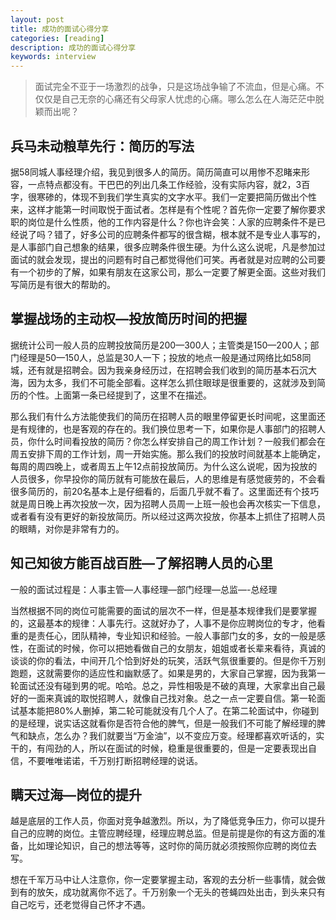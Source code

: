 ```yaml
---
layout: post
title: 成功的面试心得分享
categories: [reading]
description: 成功的面试心得分享
keywords: interview
---
```


> 面试完全不亚于一场激烈的战争，只是这场战争输了不流血，但是心痛。不仅仅是自己无奈的心痛还有父母家人忧虑的心痛。哪么怎么在人海茫茫中脱颖而出呢？

## 兵马未动粮草先行：简历的写法

据58同城人事经理介绍，我见到很多人的简历。简历简直可以用惨不忍睹来形容，一点特点都没有。干巴巴的列出几条工作经验，没有实际内容，就2，3百字，很寒碜的，体现不到我们学生真实的文字水平。我们一定要把简历做出个性来，这样才能第一时间取悦于面试者。怎样是有个性呢？首先你一定要了解你要求职的岗位是什么性质，他的工作内容是什么？你也许会笑：人家的应聘条件不是已经说了吗？错了，好多公司的应聘条件都写的很含糊，根本就不是专业人事写的，是人事部门自己想象的结果，很多应聘条件很生硬。为什么这么说呢，凡是参加过面试的就会发现，提出的问题有时自己都觉得他们可笑。再者就是对应聘的公司要有一个初步的了解，如果有朋友在这家公司，那么一定要了解更全面。这些对我们写简历是有很大的帮助的。

## 掌握战场的主动权—投放简历时间的把握

据统计公司一般人员的应聘投放简历是200—300人；主管类是150—200人；部门经理是50—150人，总监是30人一下；投放的地点一般是通过网络比如58同城，还有就是招聘会。因为我亲身经历过，在招聘会我们收到的简历基本石沉大海，因为太多，我们不可能全部看。这样怎么抓住眼球是很重要的，这就涉及到简历的个性。上面第一条已经提到了，这里不在描述。

那么我们有什么方法能使我们的简历在招聘人员的眼里停留更长时间呢，这里面还是有规律的，也是客观的存在的。我们换位思考一下，如果你是人事部门的招聘人员，你什么时间看投放的简历？你怎么样安排自己的周工作计划？一般我们都会在周五安排下周的工作计划，周一开始实施。那么我们的投放时间就基本上能确定，每周的周四晚上，或者周五上午12点前投放简历。为什么这么说呢，因为投放的人员很多，你早投你的简历就有可能放在最后，人的思维是有感觉疲劳的，不会看很多简历的，前20名基本上是仔细看的，后面几乎就不看了。这里面还有个技巧就是周日晚上再次投放一次，因为招聘人员周一上班一般也会再次核实一下信息，或者看有没有更好的新投放简历。所以经过这两次投放，你基本上抓住了招聘人员的眼睛，对你是非常有力的。

##  知己知彼方能百战百胜—了解招聘人员的心里

一般的面试过程是：人事主管—人事经理—部门经理—总监—-总经理

当然根据不同的岗位可能需要的面试的层次不一样，但是基本规律我们是要掌握的，这最基本的规律：人事先行。这就好办了，人事不是你应聘岗位的专才，他看重的是责任心，团队精神，专业知识和经验。一般人事部门女的多，女的一般是感性，在面试的时候，你可以把她看做自己的女朋友，姐姐或者长辈来看待，真诚的谈谈的你的看法，中间开几个恰到好处的玩笑，活跃气氛很重要的。但是你千万别跑题，这就需要你的适应性和幽默感了。如果是男的，大家自己掌握，因为我第一轮面试还没有碰到男的呢。哈哈。总之，异性相吸是不破的真理，大家拿出自己最好的一面来真诚的取悦招聘人，就像自己找对象。总之一点一定要自信。第一轮面试基本能把80%人删掉，第二轮可能就没有几个人了。在第二轮面试中，你碰到的是经理，说实话这就看你是否符合他的脾气，但是一般我们不可能了解经理的脾气和缺点，怎么办？我们就要当“万金油”，以不变应万变。经理都喜欢听话的，实干的，有闯劲的人，所以在面试的时候，稳重是很重要的，但是一定要表现出自信，不要唯唯诺诺，千万别打断招聘经理的说话。

## 瞒天过海—岗位的提升

越是底层的工作人员，你面对竞争越激烈。所以，为了降低竞争压力，你可以提升自己的应聘的岗位。主管应聘经理，经理应聘总监。但是前提是你的有这方面的准备，比如理论知识，自己的想法等等，这时你的简历就必须按照你应聘的岗位去写。

想在千军万马中让人注意你，你一定要掌握主动，客观的去分析一些事情，就会做到有的放矢，成功就离你不远了。千万别象一个无头的苍蝇四处出击，到头来只有自己吃亏，还老觉得自己怀才不遇。
